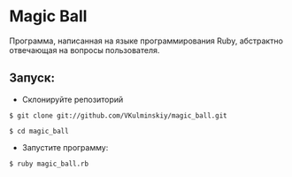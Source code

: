 # Magic Ball
Программа, написанная на языке программирования Ruby, абстрактно отвечающая на вопросы пользователя.
## Запуск:
* Склонируйте репозиторий
~~~
$ git clone git://github.com/VKulminskiy/magic_ball.git
~~~
~~~ 
$ cd magic_ball
~~~
* Запустите программу:
~~~
$ ruby magic_ball.rb
